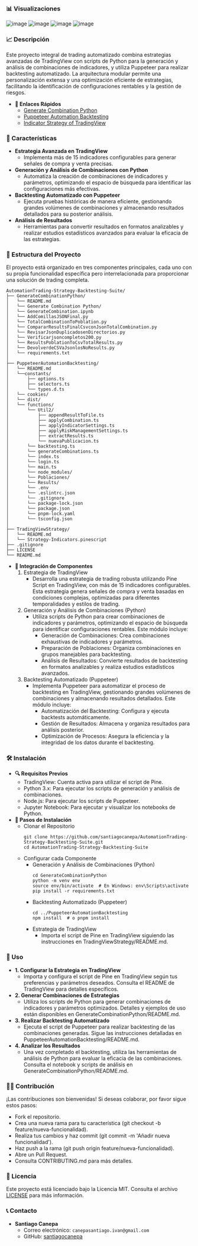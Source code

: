 
### 📊 Visualizaciones
![image](https://github.com/user-attachments/assets/b010edf3-5c6f-4c78-9410-bbe50daf1c42)
![image](https://github.com/user-attachments/assets/a2c2bcb7-57b1-437f-ae41-f87ae1348f32)
![image](https://github.com/user-attachments/assets/8a423216-0c8e-4e37-86bb-aacafb8d35f3)
![image](https://github.com/user-attachments/assets/39c03c50-b0b7-42fb-b6ed-0861bab68386)

### 📈 Descripción
Este proyecto integral de trading automatizado combina estrategias avanzadas de TradingView con scripts de Python para la generación y análisis de combinaciones de indicadores, y utiliza Puppeteer para realizar backtesting automatizado. La arquitectura modular permite una personalización extensa y una optimización eficiente de estrategias, facilitando la identificación de configuraciones rentables y la gestión de riesgos.

   - **🔗 Enlaces Rápidos**
       - [Generate Combination Python](https://github.com/santiagocanepa/AutomationTrading-Strategy-Backtesting-Suite/blob/main/Generate%20Combination%20Python/README_ES.md)
       - [Puppeteer Automation Backtesting](https://github.com/santiagocanepa/AutomationTrading-Strategy-Backtesting-Suite/blob/main/Puppeteer%20Automation%20Backtesting/README_ES.md)
       - [Indicator Strategy of TradingView](https://github.com/santiagocanepa/AutomationTrading-Strategy-Backtesting-Suite/blob/main/Indicator%20Strategy%20of%20TradingView/README_ES.md)


### 🚀 Características
   - **Estrategia Avanzada en TradingView**
       - Implementa más de 15 indicadores configurables para generar señales de compra y venta precisas.
   - **Generación y Análisis de Combinaciones con Python**
       - Automatiza la creación de combinaciones de indicadores y parámetros, optimizando el espacio de búsqueda para identificar las configuraciones más efectivas.
   - **Backtesting Automatizado con Puppeteer**
       - Ejecuta pruebas históricas de manera eficiente, gestionando grandes volúmenes de combinaciones y almacenando resultados detallados para su posterior análisis.
   - **Análisis de Resultados**
       - Herramientas para convertir resultados en formatos analizables y realizar estudios estadísticos avanzados para evaluar la eficacia de las estrategias.


### 📁 Estructura del Proyecto
El proyecto está organizado en tres componentes principales, cada uno con su propia funcionalidad específica pero interrelacionada para proporcionar una solución de trading completa.

```plaintext
AutomationTrading-Strategy-Backtesting-Suite/
├── GenerateCombinationPython/
│   └── README.md
│   └── Generate Combination Python/
│   └── GenerateCombination.ipynb
│   └── AddComillasJSONFinal.py
│   └── TotalCombinationToPoblation.py
│   └── CompararResultsFinalCsvconJsonTotalCombination.py
│   └── RevisarJsonDuplicadosenDirectorios.py
│   └── Verificarjsoncompletos200.py
│   └── ResultsPoblationToCsvTotalResults.py
│   └── DevolverdeCSVaJsonlosNoResults.py
│   └── requirements.txt
│
├── PuppeteerAutomationBacktesting/
│   └── README.md
│   └──constants/
│       ├── options.ts
│       ├── selectors.ts
│       └── types.d.ts
│   └── cookies/
│   └── dist/
│   └── functions/
│       └── Util2/
│           ├── appendResultToFile.ts
│           ├── applyCombination.ts
│           ├── applyIndicatorSettings.ts
│           ├── applyRiskManagementSettings.ts
│           ├── extractResults.ts
│           └── nuevaPublicacion.ts
│       └── backtesting.ts
│       └── generateCombinations.ts
│       └── index.ts
│       └── login.ts
│       └── main.ts
│       └── node_modules/
│       └── Poblaciones/
│       └── Results/
│       └── .env
│       └── .eslintrc.json
│       └── .gitignore
│       └── package-lock.json
│       └── package.json
│       └── pnpm-lock.yaml
│       └── tsconfig.json
│
├── TradingViewStrategy/
│   └── README.md
│   └── Strategy-Indicators.pinescript
├── .gitignore
├── LICENSE
└── README.md
```

   - **🔧 Integración de Componentes**
       1. Estrategia de TradingView
           - Desarrolla una estrategia de trading robusta utilizando Pine Script en TradingView, con más de 15 indicadores configurables. Esta estrategia genera señales de compra y venta basadas en condiciones complejas, optimizadas para diferentes temporalidades y estilos de trading.
       2. Generación y Análisis de Combinaciones (Python)
           - Utiliza scripts de Python para crear combinaciones de indicadores y parámetros, optimizando el espacio de búsqueda para identificar configuraciones rentables. Este módulo incluye:
               - Generación de Combinaciones: Crea combinaciones exhaustivas de indicadores y parámetros.
               - Preparación de Poblaciones: Organiza combinaciones en grupos manejables para backtesting.
               - Análisis de Resultados: Convierte resultados de backtesting en formatos analizables y realiza estudios estadísticos avanzados.
       3. Backtesting Automatizado (Puppeteer)
           - Implementa Puppeteer para automatizar el proceso de backtesting en TradingView, gestionando grandes volúmenes de combinaciones y almacenando resultados detallados. Este módulo incluye:
               - Automatización del Backtesting: Configura y ejecuta backtests automáticamente.
               - Gestión de Resultados: Almacena y organiza resultados para análisis posterior.
               - Optimización de Procesos: Asegura la eficiencia y la integridad de los datos durante el backtesting.

               

### 🛠️ Instalación
   - **🔍 Requisitos Previos**
       - TradingView: Cuenta activa para utilizar el script de Pine.
       - Python 3.x: Para ejecutar los scripts de generación y análisis de combinaciones.
       - Node.js: Para ejecutar los scripts de Puppeteer.
       - Jupyter Notebook: Para ejecutar y visualizar los notebooks de Python.
   - **📝 Pasos de Instalación**
       - Clonar el Repositorio
           ```
           git clone https://github.com/santiagocanepa/AutomationTrading-Strategy-Backtesting-Suite.git
           cd AutomationTrading-Strategy-Backtesting-Suite
           ```
       - Configurar cada Componente
           - Generación y Análisis de Combinaciones (Python)
               ```
               cd GenerateCombinationPython
               python -m venv env
               source env/bin/activate  # En Windows: env\Scripts\activate
               pip install -r requirements.txt
               ```
           - Backtesting Automatizado (Puppeteer)
               ```
               cd ../PuppeteerAutomationBacktesting
               npm install  # o pnpm install
               ```
           - Estrategia de TradingView
               - Importa el script de Pine en TradingView siguiendo las instrucciones en TradingViewStrategy/README.md.

### 🧩 Uso
   - **1. Configurar la Estrategia en TradingView**
       - Importa y configura el script de Pine en TradingView según tus preferencias y parámetros deseados. Consulta el README de TradingView para detalles específicos.
   - **2. Generar Combinaciones de Estrategias**
       - Utiliza los scripts de Python para generar combinaciones de indicadores y parámetros optimizados. Detalles y ejemplos de uso están disponibles en GenerateCombinationPython/README.md.
   - **3. Realizar Backtesting Automatizado**
       - Ejecuta el script de Puppeteer para realizar backtesting de las combinaciones generadas. Sigue las instrucciones detalladas en PuppeteerAutomationBacktesting/README.md.
   - **4. Analizar los Resultados**
       - Una vez completado el backtesting, utiliza las herramientas de análisis de Python para evaluar la eficacia de las combinaciones. Consulta el notebook y scripts de análisis en GenerateCombinationPython/README.md.


### 🧑‍💻 Contribución
¡Las contribuciones son bienvenidas! Si deseas colaborar, por favor sigue estos pasos:
   - Fork el repositorio.
   - Crea una nueva rama para tu característica (git checkout -b feature/nueva-funcionalidad).
   - Realiza tus cambios y haz commit (git commit -m 'Añadir nueva funcionalidad').
   - Haz push a la rama (git push origin feature/nueva-funcionalidad).
   - Abre un Pull Request.
   - Consulta CONTRIBUTING.md para más detalles.

### 📄 Licencia
Este proyecto está licenciado bajo la Licencia MIT. Consulta el archivo [LICENSE](https://github.com/santiagocanepa/AutomationTrading-Strategy-Backtesting-Suite/blob/main/LICENSE) para más información.

### 📞 Contacto
   - **Santiago Canepa**
       - Correo electrónico: ```canepasantiago.ivan@gmail.com```
       - GitHub: [santiagocanepa](https://github.com/santiagocanepa)
